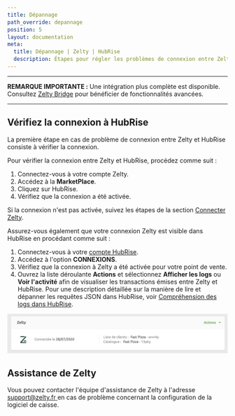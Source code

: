 ```yaml
---
title: Dépannage
path_override: depannage
position: 5
layout: documentation
meta:
  title: Dépannage | Zelty | HubRise
  description: Étapes pour régler les problèmes de connexion entre Zelty et HubRise. Connectez votre caisse et synchronisez vos données avec d'autres applications.
---
```


---

**REMARQUE IMPORTANTE :** Une intégration plus complète est disponible. Consultez [Zelty Bridge](/apps/zelty-bridge/overview) pour bénéficier de fonctionnalités avancées.

---

## Vérifiez la connexion à HubRise

La première étape en cas de problème de connexion entre Zelty et HubRise consiste à vérifier la connexion.

Pour vérifier la connexion entre Zelty et HubRise, procédez comme suit :

1. Connectez-vous à votre compte Zelty.
1. Accédez à la **MarketPlace**.
1. Cliquez sur HubRise.
1. Vérifiez que la connexion a été activée.

Si la connexion n'est pas activée, suivez les étapes de la section [Connecter Zelty](/apps/zelty/connect-hubrise#connect).

Assurez-vous également que votre connexion Zelty est visible dans HubRise en procédant comme suit :

1. Connectez-vous à votre [compte HubRise](https://manager.hubrise.com).
1. Accédez à l'option **CONNEXIONS**.
1. Vérifiez que la connexion à Zelty a été activée pour votre point de vente.
1. Ouvrez la liste déroulante **Actions** et sélectionnez **Afficher les logs** ou **Voir l'activité** afin de visualiser les transactions émises entre Zelty et HubRise. Pour une description détaillée sur la manière de lire et dépanner les requêtes JSON dans HubRise, voir [Compréhension des logs dans HubRise](/docs/hubrise-logs/overview).

![Connexion de Zelty à HubRise](./images/004-2x-zelty-connection-on-hubrise.png)

## Assistance de Zelty

Vous pouvez contacter l'équipe d'assistance de Zelty à l'adresse [support@zelty.fr ](mailto:support@zelty.fr) en cas de problème concernant la configuration de la logiciel de caisse.
